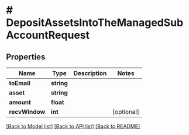 # # DepositAssetsIntoTheManagedSubAccountRequest

## Properties

Name | Type | Description | Notes
------------ | ------------- | ------------- | -------------
**toEmail** | **string** |  |
**asset** | **string** |  |
**amount** | **float** |  |
**recvWindow** | **int** |  | [optional]

[[Back to Model list]](../../README.md#models) [[Back to API list]](../../README.md#endpoints) [[Back to README]](../../README.md)
